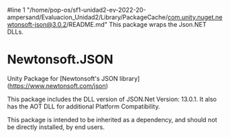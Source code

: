 #line 1 "/home/pop-os/sf1-unidad2-ev-2022-20-ampersand/Evaluacion_Unidad2/Library/PackageCache/com.unity.nuget.newtonsoft-json@3.0.2/README.md"
This package wraps the Json.NET DLLs.

# Newtonsoft.JSON
Unity Package for [Newtonsoft's JSON library] (https://www.newtonsoft.com/json)

This package includes the DLL version of JSON.Net Version: 13.0.1. It also has the AOT DLL for additional Platform Compatibility.

This package is intended to be inherited as a dependency, and should not be directly installed, by end users.
